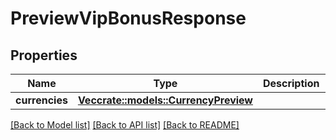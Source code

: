 # PreviewVipBonusResponse

## Properties

Name | Type | Description | Notes
------------ | ------------- | ------------- | -------------
**currencies** | [**Vec<crate::models::CurrencyPreview>**](CurrencyPreview.md) |  | 

[[Back to Model list]](../README.md#documentation-for-models) [[Back to API list]](../README.md#documentation-for-api-endpoints) [[Back to README]](../README.md)


